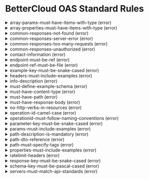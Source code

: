 # BetterCloud OAS Standard Rules

<details><summary>array-params-must-have-items-with-type (error)</summary>
Array parameters must have an items attribute with a type</details>
<details><summary>array-properties-must-have-items-with-type (error)</summary>
Array properties must have an items attribute with a type</details>
<details><summary>common-responses-not-found (error)</summary>
Responses should contain common response - 404 (not found)</details>
<details><summary>common-responses-server-error (error)</summary>
Responses should contain common response - 500 (server error)</details>
<details><summary>common-responses-too-many-requests (error)</summary>
Responses should contain common response - 429 (too many requests)</details>
<details><summary>common-responses-unauthorized (error)</summary>
Responses should contain common response - 401 (unauthorized)</details>
<details><summary>contact-information (error)</summary>
Every API must have a contact containing name and email</details>
<details><summary>endpoint-must-be-ref (error)</summary>
Endpoint must be a $ref</details>
<details><summary>endpoint-ref-must-be-file (error)</summary>
Endpoint must a $ref to a file in resources/</details>
<details><summary>example-key-must-be-snake-cased (error)</summary>
example key must be snake cased (e.g. snake_case)</details>
<details><summary>headers-must-include-examples (error)</summary>
Headers must include examples</details>
<details><summary>info-description (error)</summary>
Every API must have a global description</details>
<details><summary>must-define-example-schema (error)</summary>
Every DTO must define at least one example</details>
<details><summary>must-have-content-type (error)</summary>
Every response must specify its content type</details>
<details><summary>must-have-path (error)</summary>
Every API must have at least one path</details>
<details><summary>must-have-response-body (error)</summary>
Every route returning a http status code of 200 or 201 must have a response body defined</details>
<details><summary>no-http-verbs-in-resources (error)</summary>
The HTTP Verbs should not be used in the route path to define different actions on a resource</details>
<details><summary>operation-id-camel-case (error)</summary>
Operation IDs must be camelCase since some generators (e.g. RTK Query) don't support kebab-cases.</details>
<details><summary>operationid-must-follow-naming-conventions (error)</summary>
operationIds must follow naming conventions for method</details>
<details><summary>parameter-key-must-be-snake-cased (error)</summary>
parameter key must be snake cased (e.g. snake_case)</details>
<details><summary>params-must-include-examples (error)</summary>
Parameters must include examples</details>
<details><summary>path-description-is-mandatory (error)</summary>
Every route of an API should have a description</details>
<details><summary>path-dto-reference (error)</summary>
DTOs should be used to specify the schema(data types) of a request / response</details>
<details><summary>path-must-specify-tags (error)</summary>
Every route must specify at least one tag it belongs to</details>
<details><summary>properties-must-include-examples (error)</summary>
Object properties must include examples</details>
<details><summary>ratelimit-headers (error)</summary>
Response must include ratelimit-x headers</details>
<details><summary>response-key-must-be-snake-cased (error)</summary>
response key must be snake cased (e.g. snake_case)</details>
<details><summary>schema-key-must-be-pascal-cased (error)</summary>
schema key must be pascal cased (e.g. PascalCase)</details>
<details><summary>servers-must-match-api-standards (error)</summary>
Schema and host in URL must match company API standards</details>